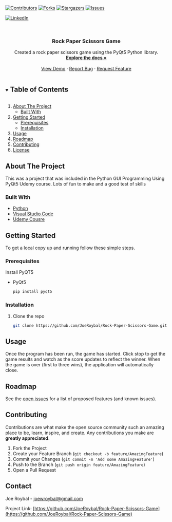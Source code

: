 <!--
*** Thanks for checking out the Best-README-Template. If you have a suggestion
*** that would make this better, please fork the repo and create a pull request
*** or simply open an issue with the tag "enhancement".
*** Thanks again! Now go create something AMAZING! :D
***
***
***
*** To avoid retyping too much info. Do a search and replace for the following:
*** JoeRoybal, Rock-Paper-Scissors-Game, twitter_handle, joewroybal@gmail.com, Rock Paper Scissors Game, Created a rock paper scissors game using the PyQt5 Python library.
-->

<!-- PROJECT SHIELDS -->
<!--
*** I'm using markdown "reference style" links for readability.
*** Reference links are enclosed in brackets [ ] instead of parentheses ( ).
*** See the bottom of this document for the declaration of the reference variables
*** for contributors-url, forks-url, etc. This is an optional, concise syntax you may use.
*** https://www.markdownguide.org/basic-syntax/#reference-style-links
-->

[![Contributors][contributors-shield]][contributors-url]
[![Forks][forks-shield]][forks-url]
[![Stargazers][stars-shield]][stars-url]
[![Issues][issues-shield]][issues-url]

<!-- [![MIT License][license-shield]][license-url] -->

[![LinkedIn][linkedin-shield]][linkedin-url]

<!-- PROJECT LOGO -->
<br />
<p align="center">
  <a href="https://github.com/JoeRoybal/Rock-Paper-Scissors-Game">
    <!-- <img src="images/logo.png" alt="Logo" width="80" height="80"> -->
  </a>

  <h3 align="center">Rock Paper Scissors Game</h3>

  <p align="center">
    Created a rock paper scissors game using the PyQt5 Python library.
    <br />
    <a href="https://github.com/JoeRoybal/Rock-Paper-Scissors-Game"><strong>Explore the docs »</strong></a>
    <br />
    <br />
    <a href="https://github.com/JoeRoybal/Rock-Paper-Scissors-Game">View Demo</a>
    ·
    <a href="https://github.com/JoeRoybal/Rock-Paper-Scissors-Game/issues">Report Bug</a>
    ·
    <a href="https://github.com/JoeRoybal/Rock-Paper-Scissors-Game/issues">Request Feature</a>
  </p>
</p>

<!-- TABLE OF CONTENTS -->
<details open="open">
  <summary><h2 style="display: inline-block">Table of Contents</h2></summary>
  <ol>
    <li>
      <a href="#about-the-project">About The Project</a>
      <ul>
        <li><a href="#built-with">Built With</a></li>
      </ul>
    </li>
    <li>
      <a href="#getting-started">Getting Started</a>
      <ul>
        <li><a href="#prerequisites">Prerequisites</a></li>
        <li><a href="#installation">Installation</a></li>
      </ul>
    </li>
    <li><a href="#usage">Usage</a></li>
    <li><a href="#roadmap">Roadmap</a></li>
    <li><a href="#contributing">Contributing</a></li>
    <li><a href="#license">License</a></li>
    <!-- <li><a href="#contact">Contact</a></li> -->
    <!-- <li><a href="#acknowledgements">Acknowledgements</a></li> -->
  </ol>
</details>

<!-- ABOUT THE PROJECT -->

## About The Project

<!-- [![Product Name Screen Shot][product-screenshot]](https://example.com) -->

<!-- Here's a blank template to get started:
**To avoid retyping too much info. Do a search and replace with your text editor for the following:**
`JoeRoybal`, `Rock-Paper-Scissors-Game`, `twitter_handle`, `joewroybal@gmail.com`, `Rock Paper Scissors Game`, `Created a rock paper scissors game using the PyQt5 Python library.` -->

This was a project that was included in the Python GUI Programming Using PyQt5 Udemy course. Lots of fun to make and a good test of skills

### Built With

- [Python](https://www.python.org/)
- [Visual Studio Code](https://code.visualstudio.com/)
- [Udemy Cousre](https://www.udemy.com/course/python-gui-programming-using-pyqt5/)

<!-- GETTING STARTED -->

## Getting Started

To get a local copy up and running follow these simple steps.

### Prerequisites

Install PyQT5

- PyQt5
  ```sh
  pip install pyqt5
  ```

### Installation

1. Clone the repo
   ```sh
   git clone https://github.com/JoeRoybal/Rock-Paper-Scissors-Game.git
   ```
   <!-- 2. Install NPM packages
      ```sh
      npm install
      ``` -->

<!-- USAGE EXAMPLES -->

## Usage

Once the program has been run, the game has started. Click stop to get the game results and watch as the score updates to reflect the winner. When the game is over (first to three wins), the application will automatically close.

<!-- _For more examples, please refer to the [Documentation](https://example.com)_ -->

<!-- ROADMAP -->

## Roadmap

See the [open issues](https://github.com/JoeRoybal/Rock-Paper-Scissors-Game/issues) for a list of proposed features (and known issues).

<!-- CONTRIBUTING -->

## Contributing

Contributions are what make the open source community such an amazing place to be, learn, inspire, and create. Any contributions you make are **greatly appreciated**.

1. Fork the Project
2. Create your Feature Branch (`git checkout -b feature/AmazingFeature`)
3. Commit your Changes (`git commit -m 'Add some AmazingFeature'`)
4. Push to the Branch (`git push origin feature/AmazingFeature`)
5. Open a Pull Request

<!-- LICENSE -->

<!-- ## License

Distributed under the MIT License. See `LICENSE` for more information. -->

<!-- CONTACT -->

## Contact

Joe Roybal - joewroybal@gmail.com

Project Link: [https://github.com/JoeRoybal/Rock-Paper-Scissors-Game](https://github.com/JoeRoybal/Rock-Paper-Scissors-Game)

<!-- ACKNOWLEDGEMENTS -->

<!-- ## Acknowledgements

- []()
- []()
- []() -->

<!-- MARKDOWN LINKS & IMAGES -->
<!-- https://www.markdownguide.org/basic-syntax/#reference-style-links -->

[contributors-shield]: https://img.shields.io/github/contributors/JoeRoybal/repo.svg?style=for-the-badge
[contributors-url]: https://github.com/JoeRoybal/repo/graphs/contributors
[forks-shield]: https://img.shields.io/github/forks/JoeRoybal/repo.svg?style=for-the-badge
[forks-url]: https://github.com/JoeRoybal/repo/network/members
[stars-shield]: https://img.shields.io/github/stars/JoeRoybal/repo.svg?style=for-the-badge
[stars-url]: https://github.com/JoeRoybal/repo/stargazers
[issues-shield]: https://img.shields.io/github/issues/JoeRoybal/repo.svg?style=for-the-badge
[issues-url]: https://github.com/JoeRoybal/repo/issues
[license-shield]: https://img.shields.io/github/license/JoeRoybal/repo.svg?style=for-the-badge
[license-url]: https://github.com/JoeRoybal/repo/blob/master/LICENSE.txt
[linkedin-shield]: https://img.shields.io/badge/-LinkedIn-black.svg?style=for-the-badge&logo=linkedin&colorB=555
[linkedin-url]: https://linkedin.com/in/JoeRoybal
